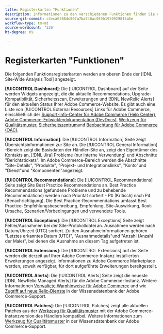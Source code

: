 ```yaml
---
title: Registerkarten "Funktionen"
description: Informationen zu den verschiedenen Funktionen finden Sie auf den Registerkarten im [!DNL Site-Wide Analysis Tool]
source-git-commit: c4eca6568dc507a7ba746ac059b1959929815a5e
workflow-type: tm+mt
source-wordcount: '336'
ht-degree: 0%

---
```


# Registerkarten &quot;Funktionen&quot;

Die folgenden Funktionsregisterkarten werden am oberen Ende der [!DNL Site-Wide Analysis Tool] angezeigt.

**[!UICONTROL Dashboard]**: Die [!UICONTROL Dashboard] auf der Seite werden Widgets angezeigt, die die aktuelle Recommendations, Upgrade-Kompatibilität, Sicherheitsscan, Erweiterungen und [!DNL NewRelic Alerts] für den aktuellen Status Ihrer Adobe Commerce-Website. Es gibt auch eine Liste von [!UICONTROL External Resources] Links für Adobe Commerce, einschließlich der [Support-Info-Center für Adobe Commerce (Help Center)](https://support.magento.com/), [Adobe Commerce-Entwicklerdokumentation (DevDocs)](https://devdocs.magento.com/), [Werkzeug für Qualitätsmuster](https://devdocs.magento.com/quality-patches/tool.html#patch-grid), [Sicherheitszentrum](https://magento.com/security)und [Beobachtung für Adobe Commerce (OAC)](https://support.magento.com/hc/en-us/articles/4402379845901-Use-Observation-for-Adobe-Commerce).

**[!UICONTROL Information]**: Die [!UICONTROL Information] Seite zeigt Übersichtsinformationen zur Site an.
Die [!UICONTROL General Information] -Bereich zeigt die Basisdaten der Händler-Site an, zeigt den Eigentümer des Kontakts an, [!DNL Jira] Probleme (nur interne Verwendung) und Abschnitte &quot;Berichtstickets&quot;.
Im Adobe Commerce-Bereich werden die Abschnitte &quot;Site-Details&quot;, &quot;Produkte&quot;, &quot;Projekt- und Integrationslinks&quot;, &quot;Konto&quot;und &quot;Dienst&quot;und &quot;Komponenten&quot;angezeigt.

**[!UICONTROL Recommendations]**: Die [!UICONTROL Recommendations] Seite zeigt Site Best Practice Recommendations an. Best Practice Recommendations (gefundene Probleme und zu behebende Recommendations) werden nach Priorität sortiert - P0 (Kritisch) nach P4 (Benachrichtigung).
Die Best Practice-Recommendations umfasst Best Practice-Empfehlungsbeschreibung, Empfehlung, Site-Auswirkung, Root-Ursache, Szenarien/Vorbedingungen und verwendete Tools.

**[!UICONTROL Exceptions]**: Die [!UICONTROL Exceptions] Seite zeigt Fehler/Ausnahmen bei der Site-Protokolldatei an. Ausnahmen werden nach Datum/Uhrzeit (UTC) sortiert.
Zu den Ausnahmeinformationen gehören &quot;Letztes erkanntes Datum (UTC)&quot;, &quot;Ausnahmedetails&quot;und &quot;Anzahl (Anzahl der Male)&quot;, bei denen die Ausnahme an diesem Tag aufgetreten ist.

**[!UICONTROL Extensions]**: Die [!UICONTROL Extensions] auf der Seite werden die derzeit auf Ihrer Adobe Commerce-Instanz installierten Erweiterungen angezeigt. Informationen zu Adobe Commerce Marketplace werden, soweit verfügbar, für dort aufgeführte Erweiterungen bereitgestellt.

**[!UICONTROL Alerts]**: Die [!UICONTROL Alerts] Seite zeigt die neueste [!DNL NewRelic Managed Alerts] für die Adobe Commerce-Instanz. Weitere Informationen [Verwaltete Warnhinweise für Adobe Commerce](https://support.magento.com/hc/en-us/articles/360045806832) und wie [Zugriff auf neue Relic-Dienste](https://support.magento.com/hc/en-us/articles/360039127712) in der Wissensdatenbank der Adobe Commerce-Support.

**[!UICONTROL Patches]**: Die [!UICONTROL Patches] zeigt alle aktuellen Patches aus der [Werkzeug für Qualitätsmuster](https://devdocs.magento.com/quality-patches/tool.html#patch-grid) mit der Adobe Commerce-Instanzversion des Händlers kompatibel. Weitere Informationen zum [Werkzeug für Qualitätsmuster](https://support.magento.com/hc/en-us/articles/360047139492) in der Wissensdatenbank der Adobe Commerce-Support.

